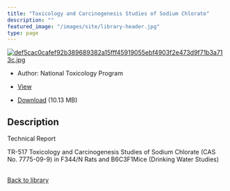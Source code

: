```yaml
---
title: "Toxicology and Carcinogenesis Studies of Sodium Chlorate"
description: ""
featured_image: "/images/site/library-header.jpg"
type: page
---
```


<a href="" target="_blank">![def5cac0cafef92b389689382a15fff45919055ebf4903f2e473d9f71b3a713c.jpg](/images/library/def5cac0cafef92b389689382a15fff45919055ebf4903f2e473d9f71b3a713c.jpg)</a>
* Author: National Toxicology Program
* <a href="" target="_blank">View</a>

* [Download]() (10.13 MB)

## Description<div>
<p>Technical Report</p>
<p>TR-517 Toxicology and Carcinogenesis Studies of Sodium Chlorate (CAS No. 7775-09-9) in F344/N Rats and B6C3F1Mice (Drinking Water Studies)</p></div>

<br />[Back to library](/library/)
